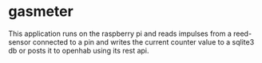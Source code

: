 # gasmeter
This application runs on the raspberry pi and reads impulses from a reed-sensor connected to a pin and writes the current counter value to a sqlite3 db or posts it to openhab using its rest api.
